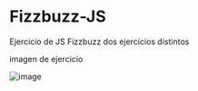 # Fizzbuzz-JS
Ejercicio de JS Fizzbuzz dos ejercicios distintos 

imagen de ejercicio

![image](https://github.com/DavidProgramer404/Fizzbuzz-JS/assets/100321757/f64870c9-881d-4ee7-861f-8e3f346d4099)
